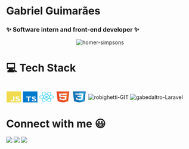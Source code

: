 # Gabriel Guimarães
### ✨ Software intern and front-end developer ✨


<p align="center">
 <img src="https://pngimg.com/uploads/simpsons/simpsons_PNG8.png" alt="homer-simpsons" height="600">
</p>

<h1>💻   Tech Stack</h1>
<div style="display: inline_block"><br>
  <img align="center" alt="gabedaltro-Js" height="30" width="40" src="https://raw.githubusercontent.com/devicons/devicon/master/icons/javascript/javascript-plain.svg">

  <img align="center" alt="gabedaltro-Ts" height="30" width="40" src="https://raw.githubusercontent.com/devicons/devicon/master/icons/typescript/typescript-plain.svg">

  <img align="center" alt="gabedaltro-React" height="30" width="40" src="https://raw.githubusercontent.com/devicons/devicon/master/icons/react/react-original.svg">

  <img align="center" alt="gabedaltro-HTML" height="30" width="40" src="https://raw.githubusercontent.com/devicons/devicon/master/icons/html5/html5-original.svg">

  <img align="center" alt="gabedaltro-CSS" height="30" width="40" src="https://raw.githubusercontent.com/devicons/devicon/master/icons/css3/css3-original.svg">

  <img align="center" alt="robighetti-GIT" height="30" width="40" src="https://cdn.jsdelivr.net/gh/devicons/devicon/icons/git/git-original.svg">
 
  <img align="center" alt="gabedaltro-Laravel" height="30" width="40" src="https://cdn.jsdelivr.net/gh/devicons/devicon/icons/laravel/laravel-plain.svg">

</div>

<h1>Connect with me 😃</h1>

<div>     
  <a href = "mailto:gabeguimaraes13@gmail.com" target="_blank"><img src="https://img.shields.io/badge/-Gmail-%23333?style=for-the-badge&logo=gmail&logoColor=white"></a>
  <a href="https://www.instagram.com/gabedaltro/" target="_blank"><img src="https://img.shields.io/badge/-instagram-%230077B5?style=for-the-badge&logo=instagram&logoColor=white" target="blank"></a>
   <a href="linkedin.com/in/gabriel-guimarães-b976ab214/" target="_blank"><img src="https://img.shields.io/badge/-linkedin-%23333?style=for-the-badge&logo=linkedin&logoColor=white" target="blank"></a>
</div>
